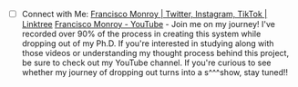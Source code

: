 - [ ] Connect with Me:
	[Francisco Monroy | Twitter, Instagram, TikTok | Linktree](https://linktr.ee/francisco.mnroy)
	[Francisco Monroy - YouTube](www.youtube.com/@Francisco.Monroy) - Join me on my journey! I've recorded over 90% of the process in creating this system while dropping out of my Ph.D. If you're interested in studying along with those videos or understanding my thought process behind this project, be sure to check out my YouTube channel. If you're curious to see whether my journey of dropping out turns into a s^^^show, stay tuned!!

